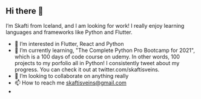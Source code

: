 ## Hi there 👋
I’m Skafti from Iceland, and I am looking for work! I really enjoy learning languages and frameworks like Python and Flutter.
- 👀 I’m interested in Flutter, React and Python
- 🌱 I’m currently learning, "The Complete Python Pro Bootcamp for 2021", which is a 100 days of code course on udemy. In other words, 100 projects to my porfolio all in Python!
      I consistently tweet about my progress. You can check it out at twitter.com/skaftisveins.
- 💞️ I’m looking to collaborate on anything really
- 📫 How to reach me skaftisveins@gmail.com
- 

<!---
skaftisveins/skaftisveins is a ✨ special ✨ repository because its `README.md` (this file) appears on your GitHub profile.
You can click the Preview link to take a look at your changes.
--->
